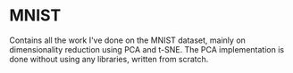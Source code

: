 # MNIST
Contains all the work I've done on the MNIST dataset, mainly on dimensionality reduction using PCA and t-SNE. The PCA implementation is done without using any libraries, written from scratch.
